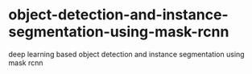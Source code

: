 # object-detection-and-instance-segmentation-using-mask-rcnn
deep learning based object detection and instance segmentation using mask rcnn
